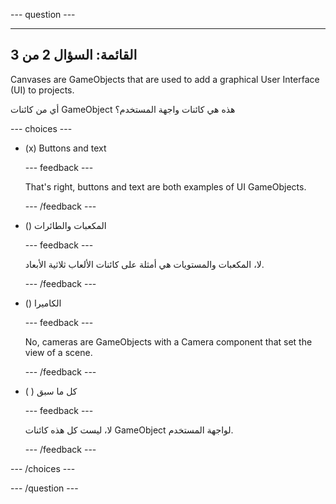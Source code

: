 
--- question ---

---
القائمة: السؤال 2 من 3
---

Canvases are GameObjects that are used to add a graphical User Interface (UI) to projects.

أي من كائنات GameObject هذه هي كائنات واجهة المستخدم؟

--- choices ---

- (x) Buttons and text

  --- feedback ---

  That's right, buttons and text are both examples of UI GameObjects.

  --- /feedback ---

- () المكعبات والطائرات

  --- feedback ---

  لا، المكعبات والمستويات هي أمثلة على كائنات الألعاب ثلاثية الأبعاد.

  --- /feedback ---

- () الكاميرا

  --- feedback ---

  No, cameras are GameObjects with a Camera component that set the view of a scene.

  --- /feedback ---

- ( ) كل ما سبق

  --- feedback ---

  لا، ليست كل هذه كائنات GameObject لواجهة المستخدم.

  --- /feedback ---

--- /choices ---

--- /question ---
